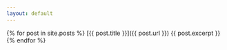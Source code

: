```yaml
---
layout: default
---
```

{% for post in site.posts %}
    [{{ post.title }}]({{ post.url }})
    {{ post.excerpt }}
{% endfor %}
